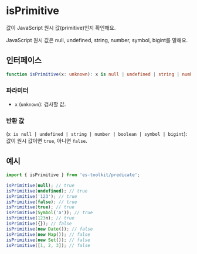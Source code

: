 # isPrimitive

값이 JavaScript 원시 값(primitive)인지 확인해요.

JavaScript 원시 값은 null, undefined, string, number, symbol, bigint를 말해요.

## 인터페이스

```typescript
function isPrimitive(x: unknown): x is null | undefined | string | number | boolean | symbol | bigint;
```

### 파라미터

- `x` (`unknown`): 검사할 값.

### 반환 값

(`x is null | undefined | string | number | boolean | symbol | bigint`): 값이 원시 값이면 `true`, 아니면 `false`.

## 예시

```typescript
import { isPrimitive } from 'es-toolkit/predicate';

isPrimitive(null); // true
isPrimitive(undefined); // true
isPrimitive('123'); // true
isPrimitive(false); // true
isPrimitive(true); // true
isPrimitive(Symbol('a')); // true
isPrimitive(123n); // true
isPrimitive({}); // false
isPrimitive(new Date()); // false
isPrimitive(new Map()); // false
isPrimitive(new Set()); // false
isPrimitive([1, 2, 3]); // false
```

